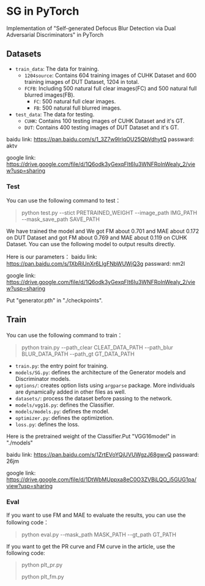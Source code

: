 # SG in PyTorch

Implementation of "Self-generated Defocus Blur Detection via Dual Adversarial Discriminators" in PyTorch

## Datasets
- `train_data`: The data for training.
  - `1204source`: Contains 604 training images of CUHK Dataset and 600 training images of DUT Dataset, 1204 in total.
  - `FCFB`: Including 500 natural full clear images(FC) and 500 natural full blurred images(FB).
    - `FC`: 500 natural full clear images.
    - `FB`: 500 natural full blurred images.
- `test_data`: The data for testing.
  - `CUHK`: Contains 100 testing images of CUHK Dataset and it's GT.
  - `DUT`: Contains 400 testing images of DUT Dataset and it's GT.

baidu link: https://pan.baidu.com/s/1_3Z7w9IrlqOU25QbVdhytQ  passward: aktv

google link: https://drive.google.com/file/d/1Q6odk3yGexqFIt6Iu3WNFRoInWealy_2/view?usp=sharing

### Test
You can use the following command to test：
> python test.py --stict PRETRAINED_WEIGHT --image_path IMG_PATH --mask_save_path SAVE_PATH

We have trained the model and We got FM about 0.701 and MAE about 0.172 on DUT Dataset and got FM about 0.769 and MAE about 0.119 on CUHK Dataset. You can use the following model to output results directly.

Here is our parameters：
baidu link: https://pan.baidu.com/s/1XbRiUnXr6LlgFNbWUWjQ3g  passward: nm2l

google link: https://drive.google.com/file/d/1Q6odk3yGexqFIt6Iu3WNFRoInWealy_2/view?usp=sharing

Put "generator.pth" in "./checkpoints".

## Train
You can use the following command to train：
> python train.py --path_clear CLEAT_DATA_PATH --path_blur BLUR_DATA_PATH --path_gt GT_DATA_PATH 

- `train.py`: the entry point for training.
- `models/SG.py`: defines the architecture of the Generator models and Discriminator models.
- `options/`: creates option lists using `argparse` package. More individuals are dynamically added in other files as well.
- `datasets/`: process the dataset before passing to the network.
- `models/vgg16.py`: defines the Classifier.
- `models/models.py`: defines the model.
- `optimizer.py`: defines the optimizetion.
- `loss.py`: defines the loss.

Here is the pretrained weight of the Classifier.Put "VGG16model" in "./models" 

baidu link: https://pan.baidu.com/s/1ZrtEVoYQjUVUWgzJ68gwvQ  passward: 26jm

google link: https://drive.google.com/file/d/1DtWbMUppxa8eC0O3ZVBjLQO_i5GUG1pa/view?usp=sharing

### Eval
If you want to use FM and MAE to evaluate the results, you can use the following code：

> python eval.py --mask_path MASK_PATH --gt_path GT_PATH

If you want to get the PR curve and FM curve in the article, use the following code:

> python plt_pr.py
> 
> python plt_fm.py

